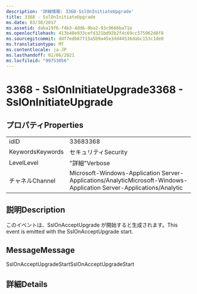```yaml
---
description: '詳細情報: 3368-SslOnInitiateUpgrade'
title: 3368 - SslOnInitiateUpgrade
ms.date: 03/30/2017
ms.assetid: daba19f6-f4b3-4dd6-9ba2-93c9666ba71e
ms.openlocfilehash: 413b40e933cefd321bd92b2f4c69cc575962d8f8
ms.sourcegitcommit: ddf7edb67715a5b9a45e3dd44536dabc153c1de0
ms.translationtype: MT
ms.contentlocale: ja-JP
ms.lasthandoff: 02/06/2021
ms.locfileid: "99753056"
---
```

# <a name="3368---ssloninitiateupgrade"></a><span data-ttu-id="fa48c-103">3368 - SslOnInitiateUpgrade</span><span class="sxs-lookup"><span data-stu-id="fa48c-103">3368 - SslOnInitiateUpgrade</span></span>

## <a name="properties"></a><span data-ttu-id="fa48c-104">プロパティ</span><span class="sxs-lookup"><span data-stu-id="fa48c-104">Properties</span></span>  
  
|||  
|-|-|  
|<span data-ttu-id="fa48c-105">id</span><span class="sxs-lookup"><span data-stu-id="fa48c-105">ID</span></span>|<span data-ttu-id="fa48c-106">3368</span><span class="sxs-lookup"><span data-stu-id="fa48c-106">3368</span></span>|  
|<span data-ttu-id="fa48c-107">Keywords</span><span class="sxs-lookup"><span data-stu-id="fa48c-107">Keywords</span></span>|<span data-ttu-id="fa48c-108">セキュリティ</span><span class="sxs-lookup"><span data-stu-id="fa48c-108">Security</span></span>|  
|<span data-ttu-id="fa48c-109">Level</span><span class="sxs-lookup"><span data-stu-id="fa48c-109">Level</span></span>|<span data-ttu-id="fa48c-110">"詳細"</span><span class="sxs-lookup"><span data-stu-id="fa48c-110">Verbose</span></span>|  
|<span data-ttu-id="fa48c-111">チャネル</span><span class="sxs-lookup"><span data-stu-id="fa48c-111">Channel</span></span>|<span data-ttu-id="fa48c-112">Microsoft-Windows-Application Server-Applications/Analytic</span><span class="sxs-lookup"><span data-stu-id="fa48c-112">Microsoft-Windows-Application Server-Applications/Analytic</span></span>|  
  
## <a name="description"></a><span data-ttu-id="fa48c-113">説明</span><span class="sxs-lookup"><span data-stu-id="fa48c-113">Description</span></span>  

 <span data-ttu-id="fa48c-114">このイベントは、SslOnAcceptUpgrade が開始すると生成されます。</span><span class="sxs-lookup"><span data-stu-id="fa48c-114">This event is emitted with the SslOnAcceptUpgrade start.</span></span>  
  
## <a name="message"></a><span data-ttu-id="fa48c-115">Message</span><span class="sxs-lookup"><span data-stu-id="fa48c-115">Message</span></span>  

 <span data-ttu-id="fa48c-116">SslOnAcceptUpgradeStart</span><span class="sxs-lookup"><span data-stu-id="fa48c-116">SslOnAcceptUpgradeStart</span></span>  
  
## <a name="details"></a><span data-ttu-id="fa48c-117">詳細</span><span class="sxs-lookup"><span data-stu-id="fa48c-117">Details</span></span>
